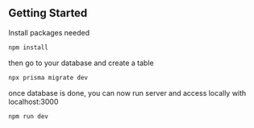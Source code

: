 ## Getting Started

Install packages needed

```bash
npm install
```

then go to your database and create a table

```bash
npx prisma migrate dev
```

once database is done, you can now run server and access locally with localhost:3000

```bash
npm run dev
```
